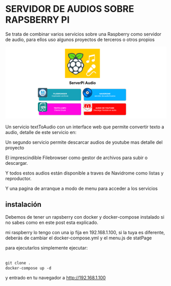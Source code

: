 
# SERVIDOR DE AUDIOS SOBRE RAPSBERRY PI

Se trata de combinar varios servicios sobre una Raspberry como servidor de audio, para ellos uso algunos proyectos de terceros o otros propios

![screen shot](screenshot.png)

Un servicio textToAudio con un interface web que permite convertir texto a audio, detalle de este servicio en:

Un segundo servicio  permite descarcar audios de youtube mas detalle del proyecto

El imprescindible Filebrowser como gestor de archivos para subir o descargar.

Y todos estos audios están disponible a traves de Navidrome como listas y reproductor.

Y una pagina de arranque a modo de menu para acceder a los servicios

## instalación

Debemos de tener un rapsberry con docker y docker-compose instalado si no sabes como en este post esta explicado. 

mi raspberry lo tengo con una ip fija en 192.168.1.100, si la tuya es diferente, deberás de cambiar el docker-compose.yml y el menu.js de statPage

para ejecutarlos simplemente ejecutar:

```

git clone .
docker-compose up -d

```

y entrado en tu navegador a http://192.168.1.100